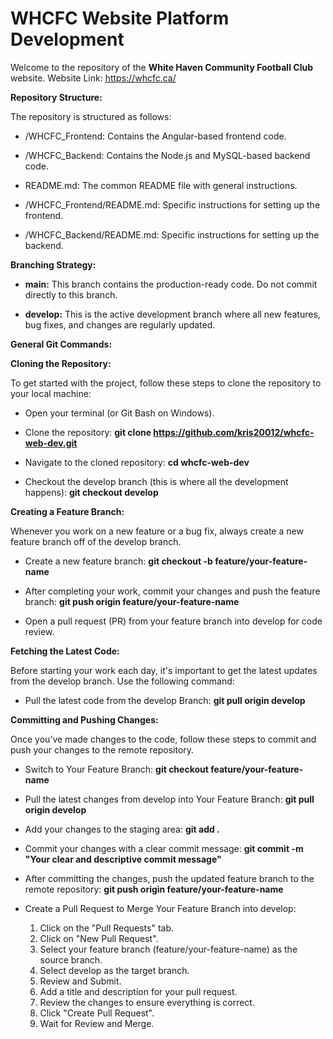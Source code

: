 # WHCFC Website Platform Development

Welcome to the repository of the **White Haven Community Football Club** website. 
Website Link: https://whcfc.ca/

**Repository Structure:**

The repository is structured as follows:

- /WHCFC_Frontend: Contains the Angular-based frontend code.

- /WHCFC_Backend: Contains the Node.js and MySQL-based backend code.

- README.md: The common README file with general instructions.

- /WHCFC_Frontend/README.md: Specific instructions for setting up the frontend.

- /WHCFC_Backend/README.md: Specific instructions for setting up the backend.

**Branching Strategy:**

- **main:** This branch contains the production-ready code. Do not commit directly to this branch.

- **develop:** This is the active development branch where all new features, bug fixes, and changes are regularly updated.

**General Git Commands:**

**Cloning the Repository:**

To get started with the project, follow these steps to clone the repository to your local machine:

- Open your terminal (or Git Bash on Windows).

- Clone the repository: **git clone https://github.com/kris20012/whcfc-web-dev.git**

- Navigate to the cloned repository: **cd whcfc-web-dev**

- Checkout the develop branch (this is where all the development happens): **git checkout develop**

**Creating a Feature Branch:**

Whenever you work on a new feature or a bug fix, always create a new feature branch off of the develop branch.

- Create a new feature branch: **git checkout -b feature/your-feature-name**

- After completing your work, commit your changes and push the feature branch: **git push origin feature/your-feature-name**

- Open a pull request (PR) from your feature branch into develop for code review.

**Fetching the Latest Code:**

Before starting your work each day, it's important to get the latest updates from the develop branch. Use the following command:

- Pull the latest code from the develop Branch: **git pull origin develop**

**Committing and Pushing Changes:**

Once you’ve made changes to the code, follow these steps to commit and push your changes to the remote repository.

- Switch to Your Feature Branch: **git checkout feature/your-feature-name**

- Pull the latest changes from develop into Your Feature Branch: **git pull origin develop**

- Add your changes to the staging area: **git add .**

- Commit your changes with a clear commit message: **git commit -m "Your clear and descriptive commit message"**

- After committing the changes, push the updated feature branch to the remote repository: **git push origin feature/your-feature-name**

- Create a Pull Request to Merge Your Feature Branch into develop:

  1. Click on the "Pull Requests" tab.
  3. Click on "New Pull Request".
  4. Select your feature branch (feature/your-feature-name) as the source branch.
  5. Select develop as the target branch.
  6. Review and Submit.
  7. Add a title and description for your pull request.
  8. Review the changes to ensure everything is correct.
  9. Click "Create Pull Request".
  10. Wait for Review and Merge.
